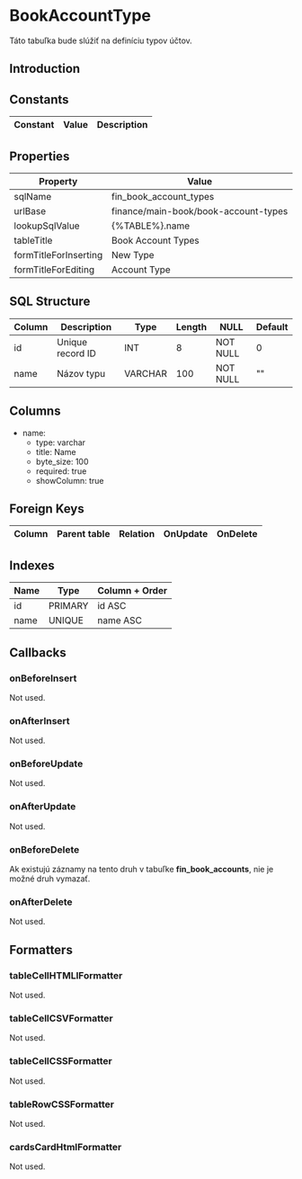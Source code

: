 # BookAccountType

Táto tabuľka bude slúžiť na definíciu typov účtov.

## Introduction

## Constants

| Constant | Value | Description |
| - | - | - |

## Properties

| Property | Value |
| - | - |
| sqlName | fin_book_account_types |
| urlBase | finance/main-book/book-account-types |
| lookupSqlValue | {%TABLE%}.name |
| tableTitle | Book Account Types |
| formTitleForInserting | New Type |
| formTitleForEditing | Account Type |

## SQL Structure

| Column | Description | Type | Length | NULL | Default |
| - | - | - | - | - | - |
| id | Unique record ID | INT | 8 | NOT NULL | 0 |
| name | Názov typu | VARCHAR | 100 | NOT NULL | "" |

## Columns

* name:
  * type: varchar
  * title: Name
  * byte_size: 100
  * required: true
  * showColumn: true


## Foreign Keys

| Column | Parent table | Relation | OnUpdate | OnDelete |
| - | - | - | - | - |

## Indexes

| Name | Type | Column + Order |
| - | - | - |
| id | PRIMARY | id ASC |
| name | UNIQUE | name ASC |

## Callbacks

### onBeforeInsert

Not used.

### onAfterInsert

Not used.

### onBeforeUpdate

Not used.

### onAfterUpdate

Not used.

### onBeforeDelete

Ak existujú záznamy na tento druh v tabuľke **fin_book_accounts**, nie je možné druh vymazať.

### onAfterDelete

Not used.

## Formatters

### tableCellHTMLlFormatter

Not used.

### tableCellCSVFormatter

Not used.

### tableCellCSSFormatter

Not used.

### tableRowCSSFormatter

Not used.

### cardsCardHtmlFormatter

Not used.

